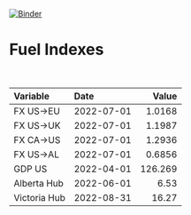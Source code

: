 [![Binder](https://mybinder.org/badge_logo.svg)](https://mybinder.org/v2/gh/AyrtonB/Global-Gas-Prices/master)

# Fuel Indexes

<br>

| Variable     | Date       |    Value |
|:-------------|:-----------|---------:|
| FX US->EU    | 2022-07-01 |   1.0168 |
| FX US->UK    | 2022-07-01 |   1.1987 |
| FX CA->US    | 2022-07-01 |   1.2936 |
| FX US->AL    | 2022-07-01 |   0.6856 |
| GDP US       | 2022-04-01 | 126.269  |
| Alberta Hub  | 2022-06-01 |   6.53   |
| Victoria Hub | 2022-08-31 |  16.27   |